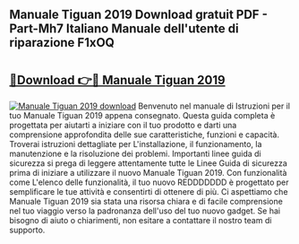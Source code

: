 ## Manuale Tiguan 2019 Download gratuit PDF - Part-Mh7 Italiano Manuale dell'utente di riparazione F1xOQ

# <h2><a href="http://dfc19sg.blite.top/?on=Manuale+Tiguan+2019">🔗Download 👉🔴 Manuale Tiguan 2019</a></h2>

[![Manuale Tiguan 2019 download](https://i.imgur.com/lujVjoI.png)](http://dfc19sg.blite.top/?on=Manuale+Tiguan+2019)
Benvenuto nel manuale di Istruzioni per il tuo Manuale Tiguan 2019 appena consegnato. Questa guida completa è progettata per aiutarti a iniziare con il tuo prodotto e darti una comprensione approfondita delle sue caratteristiche, funzioni e capacità. Troverai istruzioni dettagliate per L'installazione, il funzionamento, la manutenzione e la risoluzione dei problemi. Importanti linee guida di sicurezza si prega di leggere attentamente tutte le Linee Guida di sicurezza prima di iniziare a utilizzare il nuovo Manuale Tiguan 2019. Con funzionalità come L'elenco delle funzionalità, il tuo nuovo REDDDDDDD è progettato per semplificare le tue attività e consentirti di ottenere di più. Ci aspettiamo che Manuale Tiguan 2019 sia stata una risorsa chiara e di facile comprensione nel tuo viaggio verso la padronanza dell'uso del tuo nuovo gadget. Se hai bisogno di aiuto o chiarimenti, non esitare a contattare il nostro team di supporto.

